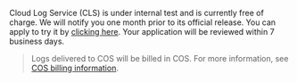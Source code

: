 
Cloud Log Service (CLS) is under internal test and is currently free of charge. We will notify you one month prior to its official release. You can apply to try it by [clicking here](https://cloud.tencent.com/act/apply/cloudlog). Your application will be reviewed within 7 business days.

>Logs delivered to COS will be billed in COS. For more information, see [COS billing information](https://intl.cloud.tencent.com/document/product/436/6239).

